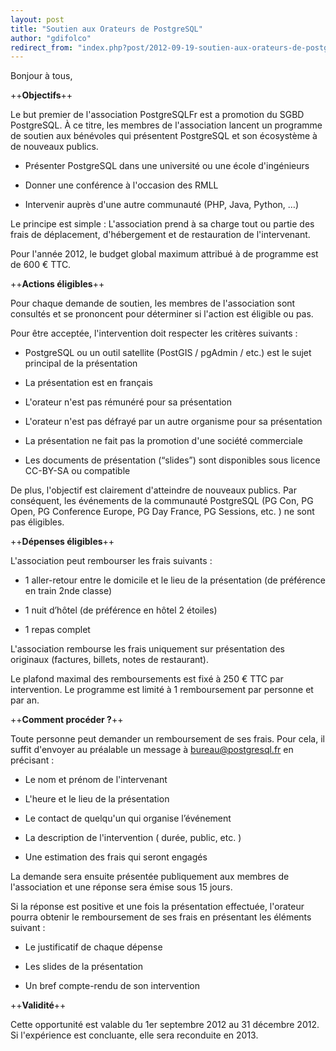 ```yaml
---
layout: post
title: "Soutien aux Orateurs de PostgreSQL"
author: "gdifolco"
redirect_from: "index.php?post/2012-09-19-soutien-aux-orateurs-de-postgresql "
---
```




Bonjour à tous,



++__Objectifs__++



Le but premier de l'association PostgreSQLFr est a promotion du SGBD PostgreSQL. À ce titre, les membres de l'association lancent un programme de soutien aux bénévoles qui présentent PostgreSQL et son écosystème à de nouveaux publics.

* Présenter PostgreSQL dans une université ou une école d'ingénieurs

* Donner une conférence à l'occasion des RMLL

* Intervenir auprès d'une autre communauté (PHP, Java, Python, …)



Le principe est simple : L'association prend à sa charge tout ou partie des frais de déplacement, d'hébergement et de restauration de l'intervenant.

Pour l'année 2012, le budget global maximum attribué à de programme est de 600 € TTC.



++__Actions éligibles__++



Pour chaque demande de soutien, les membres de l'association sont consultés et se prononcent pour déterminer si l'action est éligible ou pas.

Pour être acceptée, l'intervention doit respecter les critères suivants :

* PostgreSQL ou un outil satellite (PostGIS / pgAdmin / etc.) est le sujet principal de la présentation

* La présentation est en français

* L'orateur n'est pas rémunéré pour sa présentation

* L'orateur n'est pas défrayé par un autre organisme pour sa présentation

* La présentation ne fait pas la promotion d'une société commerciale

* Les documents de présentation (“slides”) sont disponibles sous licence CC-BY-SA ou compatible



De plus, l'objectif est clairement d'atteindre de nouveaux publics. Par conséquent, les événements de la communauté PostgreSQL (PG Con, PG Open, PG Conference Europe, PG Day France, PG Sessions, etc. ) ne sont pas éligibles.



++__Dépenses éligibles__++



L'association peut rembourser les frais suivants :

* 1 aller-retour entre le domicile et le lieu de la présentation (de préférence en train 2nde classe)

* 1 nuit d’hôtel (de préférence en hôtel 2 étoiles)

* 1 repas complet



L'association rembourse les frais uniquement sur présentation des originaux (factures, billets, notes de restaurant).

Le plafond maximal des remboursements est fixé à 250 € TTC par intervention. Le programme est limité à 1 remboursement par personne et par an.



++__Comment procéder ?__++



Toute personne peut demander un remboursement de ses frais. Pour cela, il suffit d'envoyer au préalable un message à bureau@postgresql.fr en précisant :

* Le nom et prénom de l'intervenant

* L'heure et le lieu de la présentation

* Le contact de quelqu'un qui organise l’événement

 * La description de l'intervention ( durée, public, etc. )

 * Une estimation des frais qui seront engagés



La demande sera ensuite présentée publiquement aux membres de l'association et une réponse sera émise sous 15 jours.

Si la réponse est positive et une fois la présentation effectuée, l'orateur pourra obtenir le remboursement de ses frais en présentant les éléments suivant :

* Le justificatif de chaque dépense

* Les slides de la présentation

* Un bref compte-rendu de son intervention



++__Validité__++



Cette opportunité est valable du 1er septembre 2012 au 31 décembre 2012. Si l'expérience est concluante, elle sera reconduite en 2013.